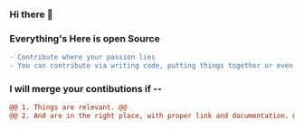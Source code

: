 ### Hi there 👋

### Everything's Here is open Source

```diff
- Contribute where your passion lies 
- You can contribute via writing code, putting things together or even doing Documnetation of exisiting works.
```

### I will merge your contibutions if --
```diff
@@ 1. Things are relevant. @@
@@ 2. And are in the right place, with proper link and documentation. @@
```

<!--
**coolanant/coolanant** is a ✨ _special_ ✨ repository because its `README.md` (this file) appears on your GitHub profile.

Here are some ideas to get you started:

- 🔭 I’m currently working on ...
- 🌱 I’m currently learning ...
- 👯 I’m looking to collaborate on ...
- 🤔 I’m looking for help with ...
- 💬 Ask me about ...
- 📫 How to reach me: ...
- 😄 Pronouns: ...
- ⚡ Fun fact: ...
-->
